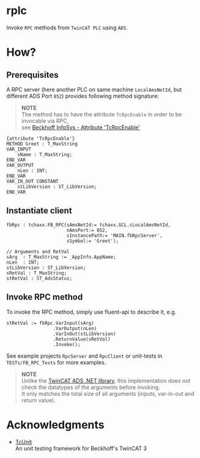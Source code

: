 # rplc
Invoke `RPC` methods from `TwinCAT PLC` using `ADS`.

# How?

## Prerequisites
A RPC server (here another PLC on same machine `LocalAmsNetId`, but different ADS Port `852`) provides following method signature:
> **NOTE**  
> The method has to have the attribute `TcRpcEnable` in order to be invocable via RPC,  
> see [Beckhoff InfoSys - Attribute 'TcRpcEnable'](https://infosys.beckhoff.com/english.php?content=../content/1033/tc3_plc_intro/7145472907.html)
```
{attribute 'TcRpcEnable'}
METHOD Greet : T_MaxString
VAR_INPUT
	sName : T_MaxString;
END_VAR
VAR_OUTPUT
	nLen : INT;
END_VAR
VAR_IN_OUT CONSTANT
	stLibVersion : ST_LibVersion;
END_VAR
```

## Instantiate client

```
fbRpc : tchaxx.FB_RPC(sAmsNetId:= tchaxx.GCL.cLocalAmsNetId, 
                      nAmsPort:= 852, 
                      sInstancePath:= 'MAIN.fbRpcServer', 
                      sSymbol:= 'Greet');

// Arguments and RetVal
sArg  : T_MaxString := _AppInfo.AppName;
nLen  : INT;
stLibVersion : ST_LibVersion;
sRetVal : T_MaxString;
stRetVal : ST_AdsStatus;
```

## Invoke RPC method

To invoke the RPC method, simply use fluent-api to describe it, e.g.
```
stRetVal := fbRpc.VarInput(sArg)
                 .VarOutput(nLen)
                 .VarInOut(stLibVersion)
                 .ReturnValue(sRetVal)
                 .Invoke();
```

See example projects `RpcServer` and `RpcClient` or unit-tests in `TESTs/FB_RPC_Tests` for more examples.

> **NOTE**  
> Unlike the [TwinCAT ADS .NET library](https://infosys.beckhoff.com/english.php?content=../content/1033/tc3_adsnetref/7313454219.html), this implementation does not check the datatypes of the arguments before invoking.  
> It only matches the total size of all arguments (inputs, var-in-out and return value).

# Acknowledgments

* [TcUnit](https://github.com/tcunit/TcUnit)  
  An unit testing framework for Beckhoff's TwinCAT 3
